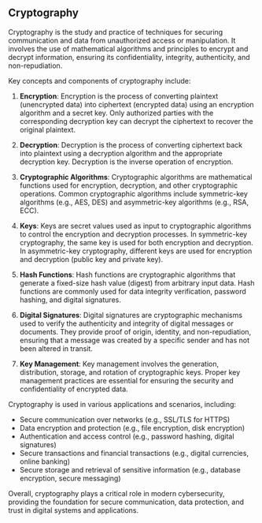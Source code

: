 ## Cryptography

Cryptography is the study and practice of techniques for securing communication and data from unauthorized access or manipulation. It involves the use of mathematical algorithms and principles to encrypt and decrypt information, ensuring its confidentiality, integrity, authenticity, and non-repudiation.

Key concepts and components of cryptography include:

1. **Encryption**: Encryption is the process of converting plaintext (unencrypted data) into ciphertext (encrypted data) using an encryption algorithm and a secret key. Only authorized parties with the corresponding decryption key can decrypt the ciphertext to recover the original plaintext.

2. **Decryption**: Decryption is the process of converting ciphertext back into plaintext using a decryption algorithm and the appropriate decryption key. Decryption is the inverse operation of encryption.

3. **Cryptographic Algorithms**: Cryptographic algorithms are mathematical functions used for encryption, decryption, and other cryptographic operations. Common cryptographic algorithms include symmetric-key algorithms (e.g., AES, DES) and asymmetric-key algorithms (e.g., RSA, ECC).

4. **Keys**: Keys are secret values used as input to cryptographic algorithms to control the encryption and decryption processes. In symmetric-key cryptography, the same key is used for both encryption and decryption. In asymmetric-key cryptography, different keys are used for encryption and decryption (public key and private key).

5. **Hash Functions**: Hash functions are cryptographic algorithms that generate a fixed-size hash value (digest) from arbitrary input data. Hash functions are commonly used for data integrity verification, password hashing, and digital signatures.

6. **Digital Signatures**: Digital signatures are cryptographic mechanisms used to verify the authenticity and integrity of digital messages or documents. They provide proof of origin, identity, and non-repudiation, ensuring that a message was created by a specific sender and has not been altered in transit.

7. **Key Management**: Key management involves the generation, distribution, storage, and rotation of cryptographic keys. Proper key management practices are essential for ensuring the security and confidentiality of encrypted data.

Cryptography is used in various applications and scenarios, including:

- Secure communication over networks (e.g., SSL/TLS for HTTPS)
- Data encryption and protection (e.g., file encryption, disk encryption)
- Authentication and access control (e.g., password hashing, digital signatures)
- Secure transactions and financial transactions (e.g., digital currencies, online banking)
- Secure storage and retrieval of sensitive information (e.g., database encryption, secure messaging)

Overall, cryptography plays a critical role in modern cybersecurity, providing the foundation for secure communication, data protection, and trust in digital systems and applications.